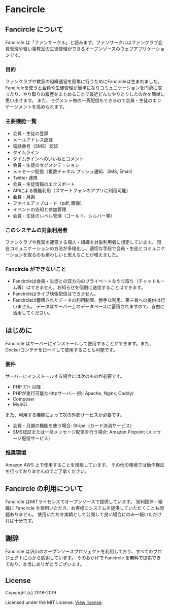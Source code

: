 # Fancircle

## Fancircle について

Fancircle は「ファンサークル」と読みます。ファンサークルはファンクラブ会員管理や習い事教室の生徒管理ができるオープンソースのウェブアプリケーションです。

### 目的

ファンクラブや教室の組織運営を簡単に行うためにFancircleは生まれました。
Fancircleを使うと会員や生徒管理が簡単になりコミュニケーションを円滑に取ったり、やり取りの履歴をまとめることで最近どんなやりとりしたのかを簡単に思い出せます。
また、セグメント毎の一斉配信もできるので会員・生徒のエンゲージメントを高められます。

### 主要機能一覧 

* 会員・生徒の登録
* メールアドレス認証
* 電話番号（SMS）認証
* タイムライン
* タイムラインへのいいねとコメント
* 会員・生徒のセグメンテーション
* メッセージ配信（複数チャネル プッシュ通知、SMS, Email）
* Twitter 連携
* 会員・生徒情報のエクスポート
* APIによる機能利用（スマートフォンのアプリに利用可能）
* 会費・月謝
* ファイルアップロード（pdf, 画像）
* イベントの告知と参加管理
* 会員・生徒のレベル管理（ゴールド、シルバー等）

### このシステムの対象利用者

ファンクラブや教室を運営する個人・組織を対象利用者に想定しています。
現在コミュニケーションの方法が多様化し、適切な手段で会員・生徒とコミュニケーションを取るのも煩わしいと思えることが増えました。

### Fancircle ができないこと

* Fancircleは会員・生徒との双方向のプライベートなやり取り（チャットルーム等）はできません。お知らせを個別に送信することはできます。
* Fancircleはライブ映像配信はできません。
* Fancircleは蓄積されたデータの利用制限、勝手な利用、第三者への提供は行いません。
  データはサーバー上のデータベースに蓄積されますので、自由に活用してください。

## はじめに

Fancircle はサーバーにインストールして使用することができます。また、Dockerコンテナをロードして使用することも可能です。

### 要件

サーバーにインストールする場合には次のものが必要です。

* PHP 7.1+ 以降
* PHPが実行可能なHttpサーバー (例: Apache, Nginx, Caddy)
* Composer
* MySQL

また、利用する機能によって次の外部サービスが必要です。

* 会費・月謝の機能を使う場合: Stripe（カード決済サービス）
* SMS認証または一括メッセージ配信を行う場合: Amazon Pinpoint (メッセージ配信サービス)

### 推奨環境

Amazon AWS 上で使用することを推奨しています。
その他の環境では動作検証を行っておりませんのでご了承ください。

## Fancircle の利用について

Fancircle はMITライセンスでオープンソースで提供しています。
営利団体・組織に Fancircle を使用いただき、お客様にシステムを提供していただくことも問題ありません。
使用いただき実績として公開して良い場合にのみ一報いただければ十分です。

## 謝辞

Fancircle は沢山のオープンソースプロジェクトを利用しており、すべてのプロジェクトに心から感謝しています。
そのおかげで Fancircle を無料で提供できており、本当にありがとうございます。

## License

Copyright (c) 2018-2019

Licensed under the MIT License. [View license](/LICENSE).
